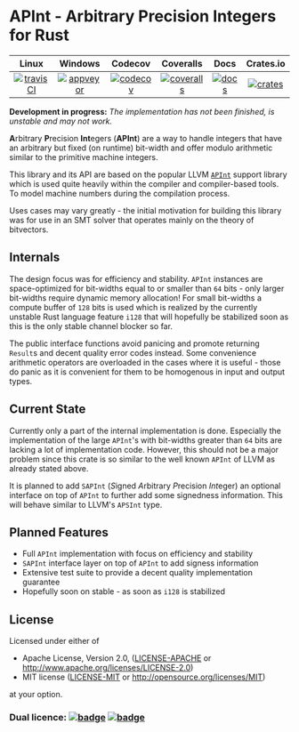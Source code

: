 APInt - Arbitrary Precision Integers for Rust
=============================================

|        Linux        |       Windows       |       Codecov        |       Coveralls      |       Docs       |       Crates.io      |
|:-------------------:|:-------------------:|:--------------------:|:--------------------:|:----------------:|:--------------------:|
| [![travisCI][1]][2] | [![appveyor][3]][4] | [![codecov][15]][16] | [![coveralls][5]][6] | [![docs][11]][12] | [![crates][13]][14] |

**Development in progress:** *The implementation has not been finished, is unstable and may not work.*

**A**rbitrary **P**recision **Int**egers (**APInt**) are a way to handle integers that have an arbitrary but 
fixed (on runtime) bit-width and offer modulo arithmetic similar to the primitive machine integers.

This library and its API are based on the popular LLVM [`APInt`](http://llvm.org/doxygen/classllvm_1_1APInt.html) support library
which is used quite heavily within the compiler and compiler-based tools. To model machine numbers during the compilation process.

Uses cases may vary greatly - the initial motivation for building this library was for use in an SMT solver
that operates mainly on the theory of bitvectors.

## Internals

The design focus was for efficiency and stability. `APInt` instances are space-optimized for
bit-widths equal to or smaller than `64` bits - only larger bit-widths require dynamic memory allocation!
For small bit-widths a compute buffer of `128` bits is used which is realized by the currently unstable
Rust language feature `i128` that will hopefully be stabilized soon as this is the only stable channel blocker so far.

The public interface functions avoid panicing and promote returning `Result`s and decent quality error codes instead.
Some convenience arithmetic operators are overloaded in the cases where it is useful - those do panic as it is 
convenient for them to be homogenous in input and output types.

## Current State

Currently only a part of the internal implementation is done. Especially the implementation of the large `APInt`'s
with bit-widths greater than `64` bits are lacking a lot of implementation code. However, this should not be a major problem
since this crate is so similar to the well known `APInt` of LLVM as already stated above.

It is planned to add `SAPInt` (*S*igned *A*rbitrary *P*recision *Int*eger) an optional interface on top of `APInt` to
further add some signedness information. This will behave similar to LLVM's `APSInt` type.

## Planned Features

- Full `APInt` implementation with focus on efficiency and stability
- `SAPInt` interface layer on top of `APInt` to add signess information
- Extensive test suite to provide a decent quality implementation guarantee
- Hopefully soon on stable - as soon as `i128` is stabilized

## License

Licensed under either of

 * Apache License, Version 2.0, ([LICENSE-APACHE](LICENSE-APACHE) or http://www.apache.org/licenses/LICENSE-2.0)
 * MIT license ([LICENSE-MIT](LICENSE-MIT) or http://opensource.org/licenses/MIT)

at your option.

### Dual licence: [![badge][7]](LICENSE-MIT) [![badge][8]](LICENSE-APACHE)

[1]: https://travis-ci.org/Robbepop/apint.svg?branch=master
[2]: https://travis-ci.org/Robbepop/apint
[3]: https://ci.appveyor.com/api/projects/status/16fc9l6rtroo4xqd?svg=true
[4]: https://ci.appveyor.com/project/Robbepop/apint/branch/master
[5]: https://coveralls.io/repos/github/Robbepop/apint/badge.svg?branch=master
[6]: https://coveralls.io/github/Robbepop/apint?branch=master
[7]: https://img.shields.io/badge/license-MIT-blue.svg
[8]: https://img.shields.io/badge/license-APACHE-orange.svg
[9]: ./LICENSE-MIT
[10]: ./LICENSE-APACHE
[11]: https://docs.rs/apint/badge.svg
[12]: https://docs.rs/apint
[13]: https://img.shields.io/crates/v/apint.svg
[14]: https://crates.io/crates/apint
[15]: https://codecov.io/gh/robbepop/apint/branch/master/graph/badge.svg
[16]: https://codecov.io/gh/Robbepop/apint/branch/master
